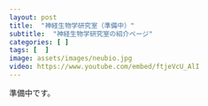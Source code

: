 ```yaml
---
layout: post
title:  "神経生物学研究室（準備中）"
subtitle:  "神経生物学研究室の紹介ページ"
categories: [ ]
tags: [  ]
image: assets/images/neubio.jpg
video: https://www.youtube.com/embed/ftjeVcU_AlI
---
```


準備中です。  
